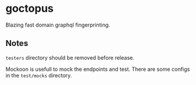 # goctopus

Blazing fast domain graphql fingerprinting.

## Notes

`testers` directory should be removed before release.

Mockoon is usefull to mock the endpoints and test. There are some configs in the `test/mocks` directory.
